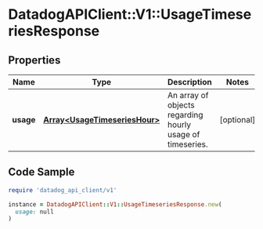 # DatadogAPIClient::V1::UsageTimeseriesResponse

## Properties

| Name | Type | Description | Notes |
| ---- | ---- | ----------- | ----- |
| **usage** | [**Array&lt;UsageTimeseriesHour&gt;**](UsageTimeseriesHour.md) | An array of objects regarding hourly usage of timeseries. | [optional] |

## Code Sample

```ruby
require 'datadog_api_client/v1'

instance = DatadogAPIClient::V1::UsageTimeseriesResponse.new(
  usage: null
)
```

